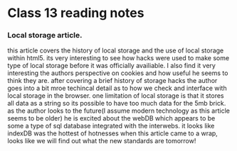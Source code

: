 # Class 13 reading notes

### Local storage article. 
this article covers the history of local storage and the use of local storage within html5. its very interesting to see how hacks were used to make some type of local storage before it was officially availiable. I also find it very interesting the authors perspective on cookies and how useful he seems to think they are. after covering a brief history of storage hacks the author goes into a bit mroe techincal detail as to how we check and interface with local storage in the browser. one limitation of local storage is that it stores all data as a string so its possible to have too much data for the 5mb brick. as the author looks to the future(I assume modern technology as this article seems to be older) he is excited about the webDB which appears to be some a type of sql database integrated with the interwebs. it looks like indexDB was the hottest of hotnesses when this article came to a wrap, looks like we will find out what the new standards are tomorrow!